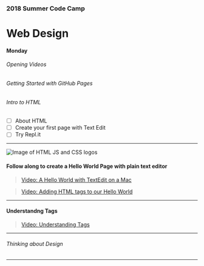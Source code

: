 ### 2018 Summer Code Camp
# Web Design

#### Monday

###### Opening Videos

###### Getting Started with GitHub Pages

###### Intro to HTML

- [ ] About HTML
- [ ] Create your first page with Text Edit
- [ ] Try Repl.it

***

![Image of HTML JS and CSS logos](../web-langs.jpg)

#### Follow along to create a Hello World Page with plain text editor

> [Video: A Hello World with TextEdit on a Mac](https://www.youtube.com/watch?v=M86sqTkw1Ek)

> [Video: Adding HTML tags to our Hello World](https://www.youtube.com/watch?v=QjkobGJjFSE)

***

#### Understandng Tags

> [Video: Understanding Tags](https://www.youtube.com/watch?v=208a6ZLpEgw)

***

###### Thinking about Design

***
